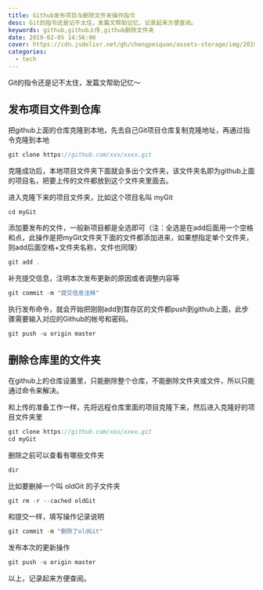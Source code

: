 ```yaml
---
title: Github发布项目与删除文件夹操作指令
desc: Git的指令还是记不太住，发篇文帮助记忆，记录起来方便查阅。
keywords: github,github上传,github删除文件夹
date: 2019-02-05 14:56:00
cover: https://cdn.jsdelivr.net/gh/chengpeiquan/assets-storage/img/2019/02/1-2.jpg
categories: 
  - tech
---
```


Git的指令还是记不太住，发篇文帮助记忆～

## 发布项目文件到仓库

把github上面的仓库克隆到本地，先去自己Git项目仓库复制克隆地址，再通过指令克隆到本地

```javascript
git clone https://github.com/xxx/xxxx.git
```

克隆成功后，本地项目文件夹下面就会多出个文件夹，该文件夹名即为github上面的项目名，把要上传的文件都放到这个文件夹里面去。

进入克隆下来的项目文件夹，比如这个项目名叫 myGit

```javascript
cd myGit
```
添加要发布的文件，一般新项目都是全选即可（注：全选是在add后面用一个空格和点，此操作是把myGit文件夹下面的文件都添加进来，如果想指定单个文件夹，则add后面空格+文件夹名称，文件也同理）

```javascript
git add .
```

补充提交信息，注明本次发布更新的原因或者调整内容等

```javascript
git commit -m "提交信息注释"
```

执行发布命令，就会开始把刚刚add到暂存区的文件都push到github上面，此步骤需要输入对应的Github的帐号和密码。

```javascript
git push -u origin master
```

## 删除仓库里的文件夹

在github上的仓库设置里，只能删除整个仓库，不能删除文件夹或文件，所以只能通过命令来解决。

和上传的准备工作一样，先将远程仓库里面的项目克隆下来，然后进入克隆好的项目文件夹里

```javascript
git clone https://github.com/xxx/xxxx.git
cd myGit
```

删除之前可以查看有哪些文件夹

```javascript
dir
```

比如要删掉一个叫 oldGit 的子文件夹

```javascript
git rm -r --cached oldGit
```

和提交一样，填写操作记录说明

```javascript
git commit -m "删除了oldGit"
```

发布本次的更新操作

```javascript
git push -u origin master
```

以上，记录起来方便查阅。
